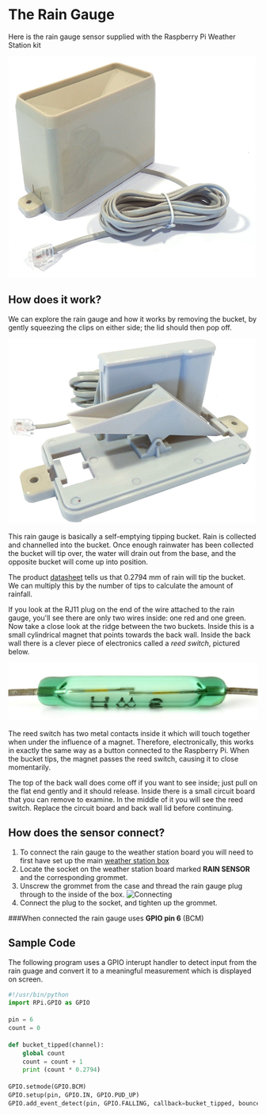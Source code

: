 # The Rain Gauge

Here is the rain gauge sensor supplied with the Raspberry Pi Weather Station kit

![Rain Gauge](images/rain_gauge.jpg)

## How does it work?

We can explore the rain gauge and how it works by removing the bucket, by gently squeezing the clips on either side; the lid should then pop off.

![](images/rain_gauge_open.jpg)

This rain gauge is basically a self-emptying tipping bucket. Rain is collected and channelled into the bucket. Once enough rainwater has been collected the bucket will tip over, the water will drain out from the base, and the opposite bucket will come up into position.

The product [datasheet](https://www.argentdata.com/files/80422_datasheet.pdf) tells us that 0.2794 mm of rain will tip the bucket. We can multiply this by the number of tips to calculate the amount of rainfall.

If you look at the RJ11 plug on the end of the wire attached to the rain gauge, you'll see there are only two wires inside: one red and one green.  Now take a close look at the ridge between the two buckets. Inside this is a small cylindrical magnet that points towards the back wall. Inside the back wall there is a clever piece of electronics called a *reed switch*, pictured below.

![](images/reed_switch.jpg)

The reed switch has two metal contacts inside it which will touch together when under the influence of a magnet. Therefore, electronically, this works in exactly the same way as a button connected to the Raspberry Pi. When the bucket tips, the magnet passes the reed switch, causing it to close momentarily. 

The top of the back wall does come off if you want to see inside; just pull on the flat end gently and it should release. Inside there is a small circuit board that you can remove to examine. In the middle of it you will see the reed switch. Replace the circuit board and back wall lid before continuing. 

## How does the sensor connect?

1. To connect the rain gauge to the weather station board you will need to first have set up the main [weather station box]()
1. Locate the socket on the weather station board marked **RAIN SENSOR** and the corresponding grommet.
1. Unscrew the grommet from the case and thread the rain gauge plug through to the inside of the box.
  ![Connecting](rain_connect.jpeg)
1. Connect the plug to the socket, and tighten up the grommet.

###When connected the rain gauge uses **GPIO pin 6** (BCM)

## Sample Code

The following program uses a GPIO interupt handler to detect input from the rain guage and convert it to a meaningful measurement which is displayed on screen.

  ```python
  #!/usr/bin/python
  import RPi.GPIO as GPIO

  pin = 6
  count = 0

  def bucket_tipped(channel):
      global count
      count = count + 1
      print (count * 0.2794)

  GPIO.setmode(GPIO.BCM)
  GPIO.setup(pin, GPIO.IN, GPIO.PUD_UP)
  GPIO.add_event_detect(pin, GPIO.FALLING, callback=bucket_tipped, bouncetime=300)
```
